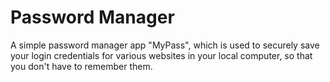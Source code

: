 # Password Manager

A simple password manager app "MyPass", which is used to securely save your login credentials for various websites in your local computer, so that you don't have to remember them.